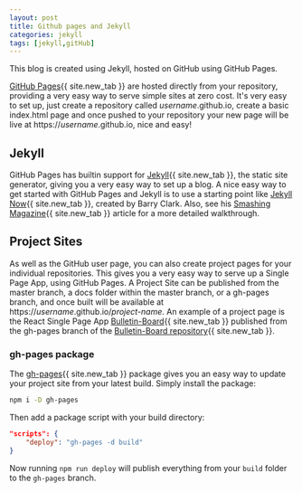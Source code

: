 ```yaml
---
layout: post
title: Github pages and Jekyll
categories: jekyll
tags: [jekyll,gitHub]
---
```


This blog is created using Jekyll, hosted on GitHub using GitHub Pages.

[GitHub Pages](https://pages.github.com/){{ site.new_tab }} are hosted directly from your repository, providing a very easy way to serve simple sites at zero cost.  It's very easy to set up, just create a repository called *username*.github.io, create a basic index.html page and once pushed to your repository your new page will be live at https://*username*.github.io, nice and easy!

<!--more-->
## Jekyll

GitHub Pages has builtin support for [Jekyll](https://jekyllrb.com/){{ site.new_tab }}, the static site generator, giving you a very easy way to set up a blog.  A nice easy way to get started with GitHub Pages and Jekyll is to use a starting point like [Jekyll Now](http://www.jekyllnow.com/){{ site.new_tab }}, created by Barry Clark.  Also, see his [Smashing Magazine](https://www.smashingmagazine.com/2014/08/build-blog-jekyll-github-pages/){{ site.new_tab }} article for a more detailed walkthrough.

## Project Sites

As well as the GitHub user page, you can also create project pages for your individual repositories.  This gives you a very easy way to serve up a Single Page App, using GitHub Pages.  A Project Site can be published from the master branch, a docs folder within the master branch, or a gh-pages branch, and once built will be available at https://*username*.github.io/*project-name*.  An example of a project page is the React Single Page App [Bulletin-Board](https://neil188.github.io/bulletin-board/){{ site.new_tab }} published from the gh-pages branch of the [Bulletin-Board repository](https://github.com/Neil188/bulletin-board){{ site.new_tab }}.

### gh-pages package

The [gh-pages](https://www.npmjs.com/package/gh-pages){{ site.new_tab }} package gives you an easy way to update your project site from your latest build.  Simply install the package:
```bash
npm i -D gh-pages
```
Then add a package script with your build directory:
```json
"scripts": {
    "deploy": "gh-pages -d build"
}
```
Now running `npm run deploy` will publish everything from your `build` folder to the `gh-pages` branch.
